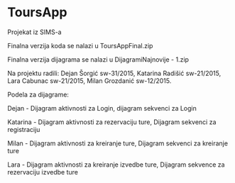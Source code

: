 # ToursApp
Projekat iz SIMS-a

Finalna verzija koda se nalazi u ToursAppFinal.zip

Finalna verzija dijagrama se nalazi u DijagramiNajnovije - 1.zip

Na projektu radili: Dejan Šorgić sw-31/2015, Katarina Radišić sw-21/2015, Lara Cabunac sw-21/2015, Milan Grozdanić sw-12/2015.

Podela za dijagrame: 

Dejan - Dijagram aktivnosti za Login, dijagram sekvenci za Login

Katarina - Dijagram aktivnosti za rezervaciju ture, Dijagram sekvenci za registraciju

Milan - Dijagram aktivnosti za kreiranje ture, Dijagram sekvenci za kreiranje ture

Lara - Dijagram aktivnosti za kreiranje izvedbe ture, Dijagram sekvence za rezervaciju izvedbe ture

